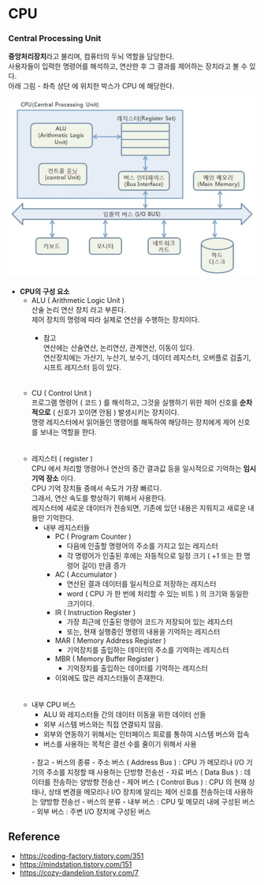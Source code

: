 # CPU

### Central Processing Unit  
**중앙처리장치**라고 불리며, 컴퓨터의 두뇌 역할을 담당한다.  
사용자들이 입력한 명령어를 해석하고, 연산한 후 그 결과를 제어하는 장치라고 볼 수 있다.  
아래 그림 - 좌측 상단 에 위치한 박스가 CPU 에 해당한다.

![IMAGES](../images/cpu-1.png)

- __CPU의 구성 요소__
  - ALU ( Arithmetic Logic Unit )  
    산술 논리 연산 장치 라고 부른다.   
    제어 장치의 명령에 따라 실제로 연산을 수행하는 장치이다.  
    <br>  
    - 참고   
      연산에는 산술연산, 논리연산, 관계연산, 이동이 있다.  
      연산장치에는 가산기, 누산기, 보수기, 데이터 레지스터, 오버플로 검출기, 시프트 레지스터 등이 있다.  
      <br>
      <br>
  - CU ( Control Unit )  
    프로그램 명령어 ( 코드 ) 를 해석하고, 그것을 실행하기 위한 제어 신호를 **순차적으로** ( 신호가 꼬이면 안됨 ) 발생시키는 장치이다.  
    명령 레지스터에서 읽어들인 명령어를 해독하여 해당하는 장치에게 제어 신호를 보내는 역할을 한다.    
    <br>
    <br>
  - 레지스터 ( register )  
    CPU 에서 처리할 명령어나 연산의 중간 결과값 등을 일시적으로 기억하는 **임시 기억 장소** 이다.   
    CPU 기억 장치들 중에서 속도가 가장 빠르다.  
    그래서, 연산 속도를 향상하기 위해서 사용한다.  
    레지스터에 새로운 데이터가 전송되면, 기존에 있던 내용은 지워지고 새로운 내용만 기억한다.  
    - 내부 레지스터들   
      - PC ( Program Counter )  
        - 다음에 인출할 명령어의 주소를 가지고 있는 레지스터
        - 각 명령어가 인출된 후에는 자동적으로 일정 크기 ( +1 또는 한 명령어 길이) 만큼 증가  
      - AC ( Accumulator )
        - 연산된 결과 데이터를 일시적으로 저장하는 레지스터
        - word ( CPU 가 한 번에 처리할 수 있는 비트 ) 의 크기와 동일한 크기이다.
      - IR ( Instruction Register )
        - 가장 최근에 인출된 명령어 코드가 저장되어 있는 레지스터
        - 또는, 현재 실행중인 명령의 내용을 기억하는 레지스터
      - MAR ( Memory Address Register )
        - 기억장치를 출입하는 데이터의 주소를 기억하는 레지스터
      - MBR ( Memory Buffer Register )
        - 기억장치를 출입하는 데이터를 기억하는 레지스터
      - 이외에도 많은 레지스터들이 존재한다.  
    <br>
    <br>
  - 내부 CPU 버스
    - ALU 와 레지스터들 간의 데이터 이동을 위한 데이터 선들
    - 외부 시스템 버스와는 직접 연결되지 않음.
    - 외부와 연동하기 위해서는 인터페이스 회로를 통하여 시스템 버스와 접속
    - 버스를 사용하는 목적은 결선 수를 줄이기 위해서 사용  
    <br>
    - 참고 
      - 버스의 종류
        - 주소 버스 ( Address Bus ) : CPU 가 메모리나 I/O 기기의 주소를 지정할 때 사용하는 단방향 전송선
        - 자료 버스 ( Data Bus ) : 데이터를 전송하는 양방향 전송선
        - 제어 버스 ( Control Bus ) : CPU 의 현재 상태나, 상태 변경을 메모리나 I/O 장치에 알리는 제어 신호를 전송하는데 사용하는 양방향 전송선
      - 버스의 분류
        - 내부 버스 : CPU 및 메모리 내에 구성된 버스
        - 외부 버스 : 주변 I/O 장치에 구성된 버스


## Reference
- https://coding-factory.tistory.com/351
- https://mindstation.tistory.com/151
- https://cozy-dandelion.tistory.com/7